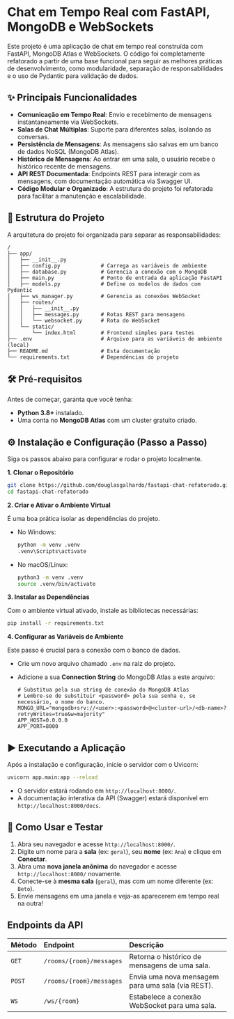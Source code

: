 # Chat em Tempo Real com FastAPI, MongoDB e WebSockets

Este projeto é uma aplicação de chat em tempo real construída com FastAPI, MongoDB Atlas e WebSockets. O código foi completamente refatorado a partir de uma base funcional para seguir as melhores práticas de desenvolvimento, como modularidade, separação de responsabilidades e o uso de Pydantic para validação de dados.

## ✨ Principais Funcionalidades

- **Comunicação em Tempo Real**: Envio e recebimento de mensagens instantaneamente via WebSockets.
- **Salas de Chat Múltiplas**: Suporte para diferentes salas, isolando as conversas.
- **Persistência de Mensagens**: As mensagens são salvas em um banco de dados NoSQL (MongoDB Atlas).
- **Histórico de Mensagens**: Ao entrar em uma sala, o usuário recebe o histórico recente de mensagens.
- **API REST Documentada**: Endpoints REST para interagir com as mensagens, com documentação automática via Swagger UI.
- **Código Modular e Organizado**: A estrutura do projeto foi refatorada para facilitar a manutenção e escalabilidade.

## 📂 Estrutura do Projeto

A arquitetura do projeto foi organizada para separar as responsabilidades:

```
/
├── app/
│   ├── __init__.py
│   ├── config.py             # Carrega as variáveis de ambiente
│   ├── database.py           # Gerencia a conexão com o MongoDB
│   ├── main.py               # Ponto de entrada da aplicação FastAPI
│   ├── models.py             # Define os modelos de dados com Pydantic
│   ├── ws_manager.py         # Gerencia as conexões WebSocket
│   ├── routes/
│   │   ├── __init__.py
│   │   ├── messages.py       # Rotas REST para mensagens
│   │   └── websocket.py      # Rota do WebSocket
│   └── static/
│       └── index.html        # Frontend simples para testes
├── .env                      # Arquivo para as variáveis de ambiente (local)
├── README.md                 # Esta documentação
└── requirements.txt          # Dependências do projeto
```

## 🛠️ Pré-requisitos

Antes de começar, garanta que você tenha:

- **Python 3.8+** instalado.
- Uma conta no **MongoDB Atlas** com um cluster gratuito criado.

## ⚙️ Instalação e Configuração (Passo a Passo)

Siga os passos abaixo para configurar e rodar o projeto localmente.

**1. Clonar o Repositório**

```bash
git clone https://github.com/douglasgalhardo/fastapi-chat-refatorado.git
cd fastapi-chat-refatorado
```

**2. Criar e Ativar o Ambiente Virtual**

É uma boa prática isolar as dependências do projeto.

- No Windows:
  ```bash
  python -m venv .venv
  .venv\Scripts\activate
  ```
- No macOS/Linux:
  ```bash
  python3 -m venv .venv
  source .venv/bin/activate
  ```

**3. Instalar as Dependências**

Com o ambiente virtual ativado, instale as bibliotecas necessárias:

```bash
pip install -r requirements.txt
```

**4. Configurar as Variáveis de Ambiente**

Este passo é crucial para a conexão com o banco de dados.

- Crie um novo arquivo chamado `.env` na raiz do projeto.
- Adicione a sua **Connection String** do MongoDB Atlas a este arquivo:

  ```env
  # Substitua pela sua string de conexão do MongoDB Atlas
  # Lembre-se de substituir <password> pela sua senha e, se necessário, o nome do banco.
  MONGO_URL="mongodb+srv://<user>:<password>@<cluster-url>/<db-name>?retryWrites=true&w=majority"
  APP_HOST=0.0.0.0
  APP_PORT=8000
  ```

## ▶️ Executando a Aplicação

Após a instalação e configuração, inicie o servidor com o Uvicorn:

```bash
uvicorn app.main:app --reload
```

- O servidor estará rodando em `http://localhost:8000/`.
- A documentação interativa da API (Swagger) estará disponível em `http://localhost:8000/docs`.

## 🚀 Como Usar e Testar

1.  Abra seu navegador e acesse `http://localhost:8000/`.
2.  Digite um nome para a **sala** (ex: `geral`), seu **nome** (ex: `Ana`) e clique em **Conectar**.
3.  Abra uma **nova janela anônima** do navegador e acesse `http://localhost:8000/` novamente.
4.  Conecte-se à **mesma sala** (`geral`), mas com um nome diferente (ex: `Beto`).
5.  Envie mensagens em uma janela e veja-as aparecerem em tempo real na outra!

## Endpoints da API

| Método | Endpoint                 | Descrição                                         |
| :----- | :----------------------- | :------------------------------------------------ |
| `GET`  | `/rooms/{room}/messages` | Retorna o histórico de mensagens de uma sala.     |
| `POST` | `/rooms/{room}/messages` | Envia uma nova mensagem para uma sala (via REST). |
| `WS`   | `/ws/{room}`             | Estabelece a conexão WebSocket para uma sala.     |
